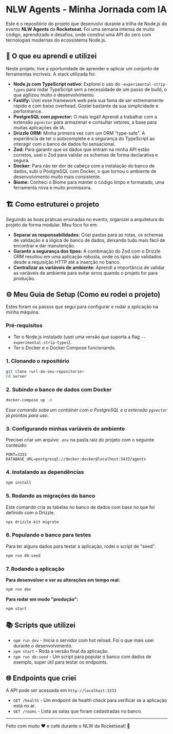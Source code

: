 # NLW Agents - Minha Jornada com IA

Este é o repositório do projeto que desenvolvi durante a trilha de Node.js do evento **NLW Agents** da **Rocketseat**. Foi uma semana intensa de muito código, aprendizado e desafios, onde construí uma API do zero com tecnologias modernas do ecossistema Node.js.

## 🚀 O que eu aprendi e utilizei

Neste projeto, tive a oportunidade de aprender e aplicar um conjunto de ferramentas incríveis. A stack utilizada foi:

-   **Node.js com TypeScript nativo:** Explorei o uso do `–experimental-strip-types` para rodar TypeScript sem a necessidade de um passo de build, o que agilizou muito o desenvolvimento.
-   **Fastify:** Usei esse framework web pela sua fama de ser extremamente rápido e com baixo overhead. Gostei bastante da sua simplicidade e performance.
-   **PostgreSQL com pgvector:** O mais legal! Aprendi a trabalhar com a extensão `pgvector` para armazenar e consultar vetores, a base para muitas aplicações de IA.
-   **Drizzle ORM:** Minha primeira vez com um ORM "type-safe". A experiência de ter o autocomplete e a segurança do TypeScript ao interagir com o banco de dados foi sensacional.
-   **Zod:** Para garantir que os dados que entram na minha API estão corretos, usei o Zod para validar os schemas de forma declarativa e segura.
-   **Docker:** Para não ter dor de cabeça com a instalação do banco de dados, subi o PostgreSQL com Docker, o que tornou o ambiente de desenvolvimento muito mais consistente.
-   **Biome:** Conheci o Biome para manter o código limpo e formatado, uma ferramenta nova e muito promissora.

## 🏗️ Como estruturei o projeto

Seguindo as boas práticas ensinadas no evento, organizei a arquitetura do projeto de forma modular. Meu foco foi em:

-   **Separar as responsabilidades:** Criei pastas para as rotas, os schemas de validação e a lógica de banco de dados, deixando tudo mais fácil de encontrar e dar manutenção.
-   **Garantir a segurança dos tipos:** A combinação do Zod com o Drizzle ORM resultou em uma aplicação robusta, onde os tipos são validados desde a requisição HTTP até a inserção no banco.
-   **Centralizar as variáveis de ambiente:** Aprendi a importância de validar as variáveis de ambiente para evitar erros quando o projeto for para produção.

## ⚙️ Meu Guia de Setup (Como eu rodei o projeto)

Estes foram os passos que segui para configurar e rodar a aplicação na minha máquina.

### Pré-requisitos

-   Ter o Node.js instalado (usei uma versão que suporta a flag `--experimental-strip-types`).
-   Ter o Docker e o Docker Compose funcionando.

### 1. Clonando o repositório

```bash
git clone <url-do-seu-repositorio>
cd server
```

### 2. Subindo o banco de dados com Docker

```bash
docker-compose up -d
```

*Esse comando sobe um container com o PostgreSQL e a extensão `pgvector` já prontos para uso.*

### 3. Configurando minhas variáveis de ambiente

Precisei criar um arquivo `.env` na pasta raiz do projeto com o seguinte conteúdo:

```env
PORT=3333
DATABASE_URL=postgresql://docker:docker@localhost:5432/agents
```

### 4. Instalando as dependências

```bash
npm install
```

### 5. Rodando as migrações do banco

Este comando cria as tabelas no banco de dados com base no que foi definido com o Drizzle.

```bash
npx drizzle-kit migrate
```

### 6. Populando o banco para testes

Para ter alguns dados para testar a aplicação, rodei o script de "seed".

```bash
npm run db:seed
```

### 7. Rodando a aplicação

**Para desenvolver e ver as alterações em tempo real:**

```bash
npm run dev
```

**Para rodar em modo "produção":**

```bash
npm start
```

## 📚 Scripts que utilizei

-   `npm run dev` - Inicia o servidor com hot reload. Foi o que mais usei durante o desenvolvimento.
-   `npm start` - Roda a versão final da aplicação.
-   `npm run db:seed` - Um script para popular o banco com dados de exemplo, super útil para testar os endpoints.

## 🌐 Endpoints que criei

A API pode ser acessada em `http://localhost:3333`

-   `GET /health` - Um endpoint de health check para verificar se a aplicação está no ar.
-   `GET /rooms` - Lista as salas que foram cadastradas no banco.

---

Feito com muito ❤️ e café durante o NLW da Rocketseat! 🚀